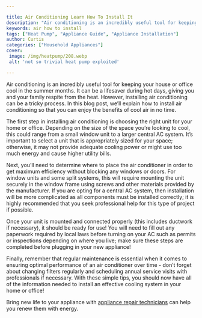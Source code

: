 ```yaml
---

title: Air Conditioning Learn How To Install It
description: "Air conditioning is an incredibly useful tool for keeping your house or office cool in the summer months. It can be a lifesaver du...get more info"
keywords: air how to install
tags: ["Heat Pump", "Appliance Guide", "Appliance Installation"]
author: Curtis
categories: ["Household Appliances"]
cover: 
 image: /img/heatpump/208.webp
 alt: 'not so trivial heat pump exploited'

---
```


Air conditioning is an incredibly useful tool for keeping your house or office cool in the summer months. It can be a lifesaver during hot days, giving you and your family respite from the heat. However, installing air conditioning can be a tricky process. In this blog post, we’ll explain how to install air conditioning so that you can enjoy the benefits of cool air in no time.

The first step in installing air conditioning is choosing the right unit for your home or office. Depending on the size of the space you’re looking to cool, this could range from a small window unit to a larger central AC system. It’s important to select a unit that is appropriately sized for your space; otherwise, it may not provide adequate cooling power or might use too much energy and cause higher utility bills.

Next, you’ll need to determine where to place the air conditioner in order to get maximum efficiency without blocking any windows or doors. For window units and some split systems, this will require mounting the unit securely in the window frame using screws and other materials provided by the manufacturer. If you are opting for a central AC system, then installation will be more complicated as all components must be installed correctly; it is highly recommended that you seek professional help for this type of project if possible.

Once your unit is mounted and connected properly (this includes ductwork if necessary), it should be ready for use! You will need to fill out any paperwork required by local laws before turning on your AC such as permits or inspections depending on where you live; make sure these steps are completed before plugging in your new appliance! 

Finally, remember that regular maintenance is essential when it comes to ensuring optimal performance of an air conditioner over time - don’t forget about changing filters regularly and scheduling annual service visits with professionals if necessary. With these simple tips, you should now have all of the information needed to install an effective cooling system in your home or office!

Bring new life to your appliance with <a href="/pages/appliance-repair-technicians/">appliance repair technicians</a> can help you renew them with energy.